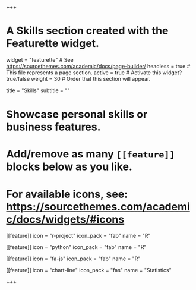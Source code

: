 +++
# A Skills section created with the Featurette widget.
widget = "featurette"  # See https://sourcethemes.com/academic/docs/page-builder/
headless = true  # This file represents a page section.
active = true  # Activate this widget? true/false
weight = 30  # Order that this section will appear.

title = "Skills"
subtitle = ""

# Showcase personal skills or business features.
# 
# Add/remove as many `[[feature]]` blocks below as you like.
# 
# For available icons, see: https://sourcethemes.com/academic/docs/widgets/#icons

[[feature]]
  icon = "r-project"
  icon_pack = "fab"
  name = "R"
  
[[feature]]
icon = "python"
icon_pack = "fab"
name = "R"

[[feature]]
icon = "fa-js"
icon_pack = "fab"
name = "R"
  

[[feature]]
  icon = "chart-line"
  icon_pack = "fas"
  name = "Statistics"
  


+++
